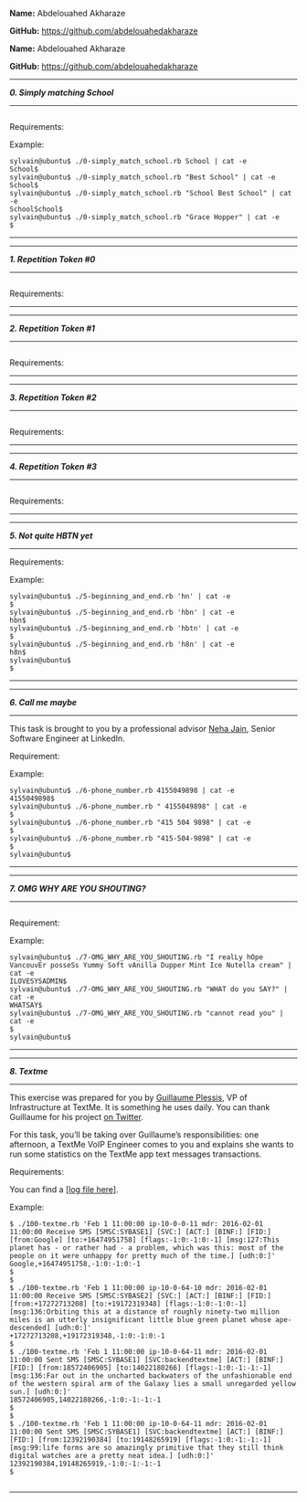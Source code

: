 **Name:** Abdelouahed Akharaze

**GitHub:** https://github.com/abdelouahedakharaze

**Name:** Abdelouahed Akharaze

**GitHub:** https://github.com/abdelouahedakharaze



---

**_0. Simply matching School_**

---

<p><img alt="" loading="lazy" src="https://s3.amazonaws.com/alx-intranet.hbtn.io/uploads/medias/2020/9/ec65557f0da1fbfbff6659413885e4d4822f5b1d.png?X-Amz-Algorithm=AWS4-HMAC-SHA256&amp;X-Amz-Credential=AKIARDDGGGOUSBVO6H7D%2F20240104%2Fus-east-1%2Fs3%2Faws4_request&amp;X-Amz-Date=20240104T114533Z&amp;X-Amz-Expires=86400&amp;X-Amz-SignedHeaders=host&amp;X-Amz-Signature=8d35d7c608769ec0bdaa26d023a56c1b4aaf683457c370e962eb4a2a3f7b4197" style=""/></p>

<p>Requirements:</p>

<p>Example:</p>

<pre><code>sylvain@ubuntu$ ./0-simply_match_school.rb School | cat -e
School$
sylvain@ubuntu$ ./0-simply_match_school.rb "Best School" | cat -e
School$
sylvain@ubuntu$ ./0-simply_match_school.rb "School Best School" | cat -e
SchoolSchool$
sylvain@ubuntu$ ./0-simply_match_school.rb "Grace Hopper" | cat -e
$
</code></pre>

---


---

**_1. Repetition Token #0_**

---

<p><img alt="" loading="lazy" src="https://s3.amazonaws.com/alx-intranet.hbtn.io/uploads/medias/2020/9/e7db3c377d46453588fc84f3a975661d142fee91.png?X-Amz-Algorithm=AWS4-HMAC-SHA256&amp;X-Amz-Credential=AKIARDDGGGOUSBVO6H7D%2F20240104%2Fus-east-1%2Fs3%2Faws4_request&amp;X-Amz-Date=20240104T114533Z&amp;X-Amz-Expires=86400&amp;X-Amz-SignedHeaders=host&amp;X-Amz-Signature=f1fd7a5313d4fbf9970f09458d90d0fa8a1c5d299d262c659da562b785cf8c52" style=""/></p>

<p>Requirements:</p>

---


---

**_2. Repetition Token #1_**

---

<p><img alt="" loading="lazy" src="https://s3.amazonaws.com/alx-intranet.hbtn.io/uploads/medias/2020/9/c59ff11db195d5cf17d1790a5141ae2f234786d2.png?X-Amz-Algorithm=AWS4-HMAC-SHA256&amp;X-Amz-Credential=AKIARDDGGGOUSBVO6H7D%2F20240104%2Fus-east-1%2Fs3%2Faws4_request&amp;X-Amz-Date=20240104T114533Z&amp;X-Amz-Expires=86400&amp;X-Amz-SignedHeaders=host&amp;X-Amz-Signature=280721fd0acef24029b0f84fa2b9c5f04a01c3c2a9b840bd217f084b6332b6f9" style=""/></p>

<p>Requirements:</p>

---


---

**_3. Repetition Token #2_**

---

<p><img alt="" loading="lazy" src="https://s3.amazonaws.com/alx-intranet.hbtn.io/uploads/medias/2020/9/3b6bf4aeca6a0c2de584e7f5d68d11eef57ce205.png?X-Amz-Algorithm=AWS4-HMAC-SHA256&amp;X-Amz-Credential=AKIARDDGGGOUSBVO6H7D%2F20240104%2Fus-east-1%2Fs3%2Faws4_request&amp;X-Amz-Date=20240104T114533Z&amp;X-Amz-Expires=86400&amp;X-Amz-SignedHeaders=host&amp;X-Amz-Signature=9e4a425fa23e54dc98b354199323ae0cd2bb773c167e4d5a5ec0cbff472ad3c0" style=""/></p>

<p>Requirements:</p>

---


---

**_4. Repetition Token #3_**

---

<p><img alt="" loading="lazy" src="https://s3.amazonaws.com/alx-intranet.hbtn.io/uploads/medias/2020/9/f8dbcb9cf5ae569a8645027dc46e81cb372ce28e.png?X-Amz-Algorithm=AWS4-HMAC-SHA256&amp;X-Amz-Credential=AKIARDDGGGOUSBVO6H7D%2F20240104%2Fus-east-1%2Fs3%2Faws4_request&amp;X-Amz-Date=20240104T114533Z&amp;X-Amz-Expires=86400&amp;X-Amz-SignedHeaders=host&amp;X-Amz-Signature=111e1d2005af69fd4fdaa9000ebf589658d5dd8718156e0a523c61db14c480a0" style=""/></p>

<p>Requirements:</p>

---


---

**_5. Not quite HBTN yet_**

---

<p>Requirements:</p>

<p>Example:</p>

<pre><code>sylvain@ubuntu$ ./5-beginning_and_end.rb 'hn' | cat -e
$
sylvain@ubuntu$ ./5-beginning_and_end.rb 'hbn' | cat -e
hbn$
sylvain@ubuntu$ ./5-beginning_and_end.rb 'hbtn' | cat -e
$
sylvain@ubuntu$ ./5-beginning_and_end.rb 'h8n' | cat -e
h8n$
sylvain@ubuntu$
$
</code></pre>

---


---

**_6. Call me maybe_**

---

<p>This task is brought to you by a professional advisor <a href="/rltoken/GqwvXAvTXR_JXqyTvZ4AzQ" target="_blank" title="Neha Jain">Neha Jain</a>, Senior Software Engineer at LinkedIn.</p>

<p>Requirement:</p>

<p>Example:</p>

<pre><code>sylvain@ubuntu$ ./6-phone_number.rb 4155049898 | cat -e
4155049898$
sylvain@ubuntu$ ./6-phone_number.rb " 4155049898" | cat -e
$
sylvain@ubuntu$ ./6-phone_number.rb "415 504 9898" | cat -e
$
sylvain@ubuntu$ ./6-phone_number.rb "415-504-9898" | cat -e
$
sylvain@ubuntu$
</code></pre>

---


---

**_7. OMG WHY ARE YOU SHOUTING?_**

---

<p><img alt="" loading="lazy" src="/images/contents/sysadmin/projects/78/shouting.jpg" style=""/></p>

<p>Requirement:</p>

<p>Example:</p>

<pre><code>sylvain@ubuntu$ ./7-OMG_WHY_ARE_YOU_SHOUTING.rb "I realLy hOpe VancouvEr posseSs Yummy Soft vAnilla Dupper Mint Ice Nutella cream" | cat -e
ILOVESYSADMIN$
sylvain@ubuntu$ ./7-OMG_WHY_ARE_YOU_SHOUTING.rb "WHAT do you SAY?" | cat -e
WHATSAY$
sylvain@ubuntu$ ./7-OMG_WHY_ARE_YOU_SHOUTING.rb "cannot read you" | cat -e
$
sylvain@ubuntu$
</code></pre>

---


---

**_8. Textme_**

---

<p>This exercise was prepared for you by <a href="/rltoken/q-XxV5dl95Qn0BBR7vvg4g" target="_blank" title="Guillaume Plessis">Guillaume Plessis</a>, VP of Infrastructure at TextMe. It is something he uses daily. You can thank Guillaume for his project <a href="/rltoken/Vz-iLl3_Of797s9TsjCxJQ" target="_blank" title="on Twitter">on Twitter</a>.</p>

<p>For this task, you’ll be taking over Guillaume’s responsibilities: one afternoon, a TextMe VoIP Engineer comes to you and explains she wants to run some statistics on the TextMe app text messages transactions.</p>

<p>Requirements:</p>

<p>You can find a <a href="http://intranet-projects-files.s3.amazonaws.com/holbertonschool-sysadmin_devops/78/text_messages.log" target="_self">[log file here]</a>.</p>

<p>Example:</p>

<pre><code>$ ./100-textme.rb 'Feb 1 11:00:00 ip-10-0-0-11 mdr: 2016-02-01 11:00:00 Receive SMS [SMSC:SYBASE1] [SVC:] [ACT:] [BINF:] [FID:] [from:Google] [to:+16474951758] [flags:-1:0:-1:0:-1] [msg:127:This planet has - or rather had - a problem, which was this: most of the people on it were unhappy for pretty much of the time.] [udh:0:]'
Google,+16474951758,-1:0:-1:0:-1
$
$
$ ./100-textme.rb 'Feb 1 11:00:00 ip-10-0-64-10 mdr: 2016-02-01 11:00:00 Receive SMS [SMSC:SYBASE2] [SVC:] [ACT:] [BINF:] [FID:] [from:+17272713208] [to:+19172319348] [flags:-1:0:-1:0:-1] [msg:136:Orbiting this at a distance of roughly ninety-two million miles is an utterly insignificant little blue green planet whose ape-descended] [udh:0:]'
+17272713208,+19172319348,-1:0:-1:0:-1
$
$ ./100-textme.rb 'Feb 1 11:00:00 ip-10-0-64-11 mdr: 2016-02-01 11:00:00 Sent SMS [SMSC:SYBASE1] [SVC:backendtextme] [ACT:] [BINF:] [FID:] [from:18572406905] [to:14022180266] [flags:-1:0:-1:-1:-1] [msg:136:Far out in the uncharted backwaters of the unfashionable end of the western spiral arm of the Galaxy lies a small unregarded yellow sun.] [udh:0:]'
18572406905,14022180266,-1:0:-1:-1:-1
$
$
$ ./100-textme.rb 'Feb 1 11:00:00 ip-10-0-64-11 mdr: 2016-02-01 11:00:00 Sent SMS [SMSC:SYBASE1] [SVC:backendtextme] [ACT:] [BINF:] [FID:] [from:12392190384] [to:19148265919] [flags:-1:0:-1:-1:-1] [msg:99:life forms are so amazingly primitive that they still think digital watches are a pretty neat idea.] [udh:0:]'
12392190384,19148265919,-1:0:-1:-1:-1
$

</code></pre>

---
